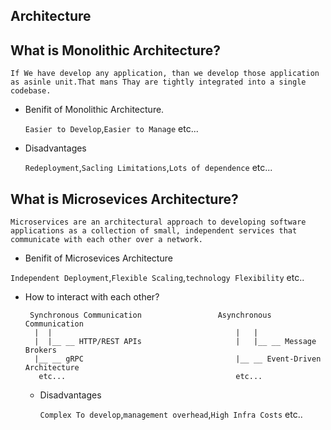 ## Architecture 

 ## What is Monolithic Architecture?
   
   `If We have develop any application, than we develop those application as asinle unit.That mans Thay are tightly integrated into a single codebase.`

  - Benifit of Monolithic Architecture.

    `Easier to Develop`,`Easier to Manage` etc...

  - Disadvantages

    `Redeployment`,`Sacling Limitations`,`Lots of dependence` etc...

 ## What is Microsevices Architecture?

   `Microservices are an architectural approach to developing software applications as a collection of small, independent services that communicate with each other over a network.`

  -  Benifit of Microsevices Architecture

   `Independent Deployment`,`Flexible Scaling`,`technology Flexibility` etc..

  - How to interact with each other?

    ```
     Synchronous Communication                 Asynchronous Communication
      |  |                                         |   |
      |  |__ __ HTTP/REST APIs                     |   |__ __ Message Brokers
      |__ __ gRPC                                  |__ __ Event-Driven Architecture
       etc...                                      etc...
    ```

    - Disadvantages

      `Complex To develop`,`management overhead`,`High Infra Costs` etc..

      
